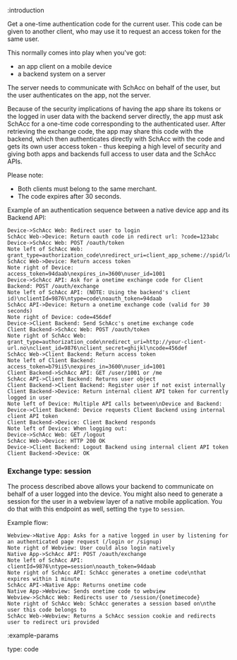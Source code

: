 :introduction

Get a one-time authentication code for the current user. This code can be given
to another client, who may use it to request an access token for the same user.

This normally comes into play when you've got:

* an app client on a mobile device
* a backend system on a server

The server needs to communicate with SchAcc on behalf of the user, but the user
authenticates on the app, not the server.

Because of the security implications of having the app share its tokens or the
logged in user data with the backend server directly, the app must ask SchAcc for
a one-time code corresponding to the authenticated user. After retrieving the
exchange code, the app may share this code with the backend, which then
authenticates directly with SchAcc with the code and gets its own user access
token - thus keeping a high level of security and giving both apps and backends
full access to user data and the SchAcc APIs.

Please note:

- Both clients must belong to the same merchant.
- The code expires after 30 seconds.

Example of an authentication sequence between a native device app and its Backend API:

```sequence-diagram
Device->SchAcc Web: Redirect user to login
SchAcc Web->Device: Return oauth code in redirect url: ?code=123abc
Device->SchAcc Web: POST /oauth/token
Note left of SchAcc Web: grant_type=authorization_code\nredirect_uri=client_app_scheme://spid/login\nclient_id=1234\nclient_secret=abcd\ncode=123abc
SchAcc Web->Device: Return access token
Note right of Device: access_token=94daab\nexpires_in=3600\nuser_id=1001
Device->SchAcc API: Ask for a onetime exchange code for Client Backend: POST /oauth/exchange
Note left of SchAcc API: (NOTE: Using the backend's client id)\nclientId=9876\ntype=code\noauth_token=94daab
SchAcc API->Device: Return a onetime exchange code (valid for 30 seconds)
Note right of Device: code=456def
Device->Client Backend: Send SchAcc's onetime exchange code
Client Backend->SchAcc Web: POST /oauth/token
Note right of SchAcc Web: grant_type=authorization_code\nredirect_uri=http://your-client-url.no\nclient_id=9876\nclient_secret=ghijkl\ncode=456def
SchAcc Web->Client Backend: Return access token
Note left of Client Backend: access_token=b79ii5\nexpires_in=3600\nuser_id=1001
Client Backend->SchAcc API: GET /user/1001 or /me
SchAcc API->Client Backend: Returns user object
Client Backend->Client Backend: Register user if not exist internally
Client Backend->Device: Return internal client API token for currently logged in user
Note left of Device: Multiple API calls between\nDevice and Backend:
Device->Client Backend: Device requests Client Backend using internal client API token
Client Backend->Device: Client Backend responds
Note left of Device: When logging out:
Device->SchAcc Web: GET /logout
SchAcc Web->Device: HTTP 200 OK
Device->Client Backend: Logout Backend using internal client API token
Client Backend->Device: OK
```

### Exchange type: session

The process described above allows your backend to communicate on behalf of a
user logged into the device. You might also need to generate a session for the
user in a webview layer of a native mobile application. You do that with this
endpoint as well, setting the `type` to `session`.

Example flow:

```sequence-diagram
Webview->Native App: Asks for a native logged in user by listening for an authenticated page request (/login or /signup)
Note right of Webview: User could also login natively
Native App->SchAcc API: POST /oauth/exchange
Note left of SchAcc API: clientId=9876\ntype=session\noauth_token=94daab
Note right of SchAcc API: SchAcc generates a onetime code\nthat expires within 1 minute
SchAcc API->Native App: Returns onetime code
Native App->Webview: Sends onetime code to webview
Webview->SchAcc Web: Redirects user to /session/{onetimecode}
Note right of SchAcc Web: SchAcc generates a session based on\nthe user this code belongs to
SchAcc Web->Webview: Returns a SchAcc session cookie and redirects user to redirect uri provided
```

:example-params

type: code
